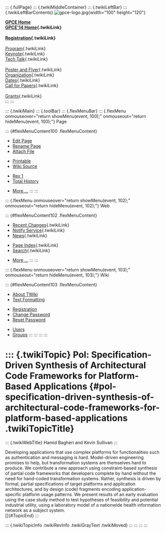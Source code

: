 ::: {.fullPage}
::: {.twikiMiddleContainer}
::: {.twikiLeftBar}
::: {.twikiLeftBarContents}
![gpce-logo.jpg](../pub/GPCE14/WebLeftBar/gpce-logo.jpg){width="100"
height="120"}

**[GPCE Home](http://program-transformation.org/Gpce)**\
**[GPCE\'14 Home](WebHome){.twikiLink}**\
\
**[Registration](GpceRegistration){.twikiLink}**\
\
[Program](ConferenceProgram){.twikiLink}\
[Keynote](KeynoteSpeakers){.twikiLink}\
[Tech Talk](TechTalk){.twikiLink}\
\
[Poster and Flyer](Poster){.twikiLink}\
[Organization](ConferenceOrganization){.twikiLink}\
[Dates](ImportantDates){.twikiLink}\
[Call for Papers](CallForPapers){.twikiLink}\
\
[Grants](Grants){.twikiLink}\
:::
:::

::: {.twikiMain}
::: {.toolBar}
::: {.flexMenuBar}
::: {.flexMenu onmouseover="return showMenu(event, 100);" onmouseout="return hideMenu(event, 100);"}
Page

::: {#flexMenuContent100 .flexMenuContent}
-   [Edit
    Page](http://www.program-transformation.org/edit/GPCE14/P93Bagheri?t=1536828857)
-   [Rename
    Page](http://www.program-transformation.org/rename/GPCE14/P93Bagheri)
-   [Attach
    File](http://www.program-transformation.org/attach/GPCE14/P93Bagheri)

<!-- -->

-   [Printable](http://www.program-transformation.org/view/GPCE14/P93Bagheri?skin=print.pattern)
-   [Wiki
    Source](http://www.program-transformation.org/view/GPCE14/P93Bagheri?skin=text&raw=on&contenttype=text/plain)

<!-- -->

-   [Rev
    1](http://www.program-transformation.org/view/GPCE14/P93Bagheri?rev=1.1)
-   [Total
    History](http://www.program-transformation.org/rdiff/GPCE14/P93Bagheri)

<!-- -->

-   [More
    \...](http://www.program-transformation.org/oops/GPCE14/P93Bagheri?template=oopsmore&param1=1.1&param2=1.1)
:::
:::

::: {.flexMenu onmouseover="return showMenu(event, 102);" onmouseout="return hideMenu(event, 102);"}
Web

::: {#flexMenuContent102 .flexMenuContent}
-   [Recent Changes](WebChanges){.twikiLink}
-   [Notify Service](WebNotify){.twikiLink}
-   [News](WebNews){.twikiLink}

<!-- -->

-   [Page Index](WebIndex){.twikiLink}
-   [Search](WebSearch){.twikiLink}

<!-- -->

-   [More
    \...](http://www.program-transformation.org/oops/GPCE14/P93Bagheri?template=oopsmore&param1=1.1&param2=1.1)
:::
:::

::: {.flexMenu onmouseover="return showMenu(event, 103);" onmouseout="return hideMenu(event, 103);"}
Wiki

::: {#flexMenuContent103 .flexMenuContent}
-   [About
    TWiki](http://www.program-transformation.org/view/TWiki/WebHome)
-   [Text
    Formatting](http://www.program-transformation.org/view/TWiki/TextFormattingRules)

<!-- -->

-   [Registration](http://www.program-transformation.org/view/TWiki/TWikiRegistration)
-   [Change
    Password](http://www.program-transformation.org/view/TWiki/ChangePassword)
-   [Reset
    Password](http://www.program-transformation.org/view/TWiki/ResetPassword)

<!-- -->

-   [Users](http://www.program-transformation.org/view/Main/TWikiUsers)
-   [Groups](http://www.program-transformation.org/view/Main/TWikiGroups)
:::
:::
:::
:::

::: {.twikiTopic}
Pol: Specification-Driven Synthesis of Architectural Code Frameworks for Platform-Based Applications {#pol-specification-driven-synthesis-of-architectural-code-frameworks-for-platform-based-applications .twikiTopicTitle}
====================================================================================================

::: {.twikiWebTitle}
Hamid Bagheri and Kevin Sullivan
:::

Developing applications that use complex platforms for functionalities
such as authentication and messaging is hard. Model-driven engineering
promises to help, but transformation systems are themselves hard to
produce. We contribute a new approach using constraint-based synthesis
of partial code frameworks that developers complete by hand without the
need for hand-coded transformation systems. Rather, synthesis is driven
by formal, partial specifications of target platforms and application
architectures, and by design (code) fragments encoding
application-specific platform usage patterns. We present results of an
early evaluation using the case study method to test hypotheses of
feasibility and potential industrial utility, using a laboratory model
of a nationwide health information network as a subject system.\
[]{#TopicEnd}
:::

::: {.twikiTopicInfo .twikiRevInfo .twikiGrayText .twikiMoved}
:::
:::
:::
:::
